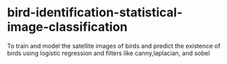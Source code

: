 # bird-identification-statistical-image-classification
To train and model the satellite images of birds and predict the existence of birds using logistic regression and filters like canny,laplacian, and sobel
